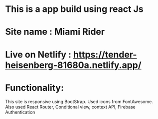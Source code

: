 # This is a app build using react Js
# Site name : Miami Rider
# Live on  Netlify :  https://tender-heisenberg-81680a.netlify.app/


# Functionality:

This site is responsive using BootStrap.
Used icons from FontAwesome.
Also used React Router, Conditional view, context API, Firebase Authentication